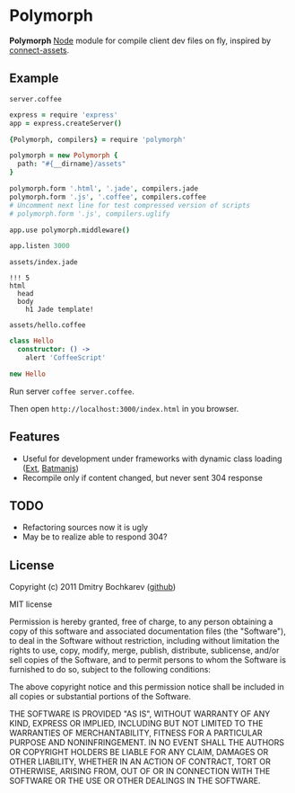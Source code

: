 # Polymorph

__Polymorph__ [Node](http://nodejs.org) module for compile client dev files on fly, inspired by [connect-assets](http://github.com/TrevorBurnham/connect-assets).

## Example

`server.coffee`

``` coffeescript
express = require 'express'
app = express.createServer()

{Polymorph, compilers} = require 'polymorph'

polymorph = new Polymorph {
  path: "#{__dirname}/assets"
}

polymorph.form '.html', '.jade', compilers.jade
polymorph.form '.js', '.coffee', compilers.coffee
# Uncomment next line for test compressed version of scripts
# polymorph.form '.js', compilers.uglify

app.use polymorph.middleware()

app.listen 3000
```

`assets/index.jade`

``` jade
!!! 5
html
  head
  body
    h1 Jade template!
```

`assets/hello.coffee`

``` coffeescript
class Hello
  constructor: () ->
    alert 'CoffeeScript'

new Hello
```

Run server `coffee server.coffee`.

Then open `http://localhost:3000/index.html` in you browser.

## Features

- Useful for development under frameworks with dynamic class loading ([Ext](http://www.sencha.com/products/extjs/), [Batmanjs](http://batmanjs.org/))
- Recompile only if content changed, but never sent 304 response

## TODO

- Refactoring sources now it is ugly
- May be to realize able to respond 304?

## License

Copyright (c) 2011 Dmitry Bochkarev ([github](http://github.com/dmitrybochkarev))

MIT license

Permission is hereby granted, free of charge, to any person obtaining a copy of this software and associated documentation files (the "Software"), to deal in the Software without restriction, including without limitation the rights to use, copy, modify, merge, publish, distribute, sublicense, and/or sell copies of the Software, and to permit persons to whom the Software is furnished to do so, subject to the following conditions:

The above copyright notice and this permission notice shall be included in all copies or substantial portions of the Software.

THE SOFTWARE IS PROVIDED "AS IS", WITHOUT WARRANTY OF ANY KIND, EXPRESS OR IMPLIED, INCLUDING BUT NOT LIMITED TO THE WARRANTIES OF MERCHANTABILITY, FITNESS FOR A PARTICULAR PURPOSE AND NONINFRINGEMENT. IN NO EVENT SHALL THE AUTHORS OR COPYRIGHT HOLDERS BE LIABLE FOR ANY CLAIM, DAMAGES OR OTHER LIABILITY, WHETHER IN AN ACTION OF CONTRACT, TORT OR OTHERWISE, ARISING FROM, OUT OF OR IN CONNECTION WITH THE SOFTWARE OR THE USE OR OTHER DEALINGS IN THE SOFTWARE.